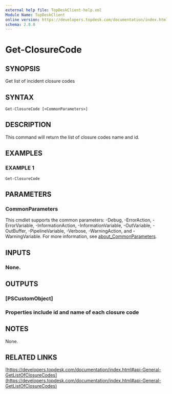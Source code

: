 ```yaml
---
external help file: TopDeskClient-help.xml
Module Name: TopDeskClient
online version: https://developers.topdesk.com/documentation/index.html#api-General-GetListOfClosureCodes
schema: 2.0.0
---
```


# Get-ClosureCode

## SYNOPSIS
Get list of incident closure codes

## SYNTAX

```
Get-ClosureCode [<CommonParameters>]
```

## DESCRIPTION
This command will return the list of closure codes name and id.

## EXAMPLES

### EXAMPLE 1
```
Get-ClosureCode
```

## PARAMETERS

### CommonParameters
This cmdlet supports the common parameters: -Debug, -ErrorAction, -ErrorVariable, -InformationAction, -InformationVariable, -OutVariable, -OutBuffer, -PipelineVariable, -Verbose, -WarningAction, and -WarningVariable. For more information, see [about_CommonParameters](http://go.microsoft.com/fwlink/?LinkID=113216).

## INPUTS

### None.
## OUTPUTS

### [PSCustomObject]
### Properties include id and name of each closure code
## NOTES
None.

## RELATED LINKS

[https://developers.topdesk.com/documentation/index.html#api-General-GetListOfClosureCodes](https://developers.topdesk.com/documentation/index.html#api-General-GetListOfClosureCodes)

